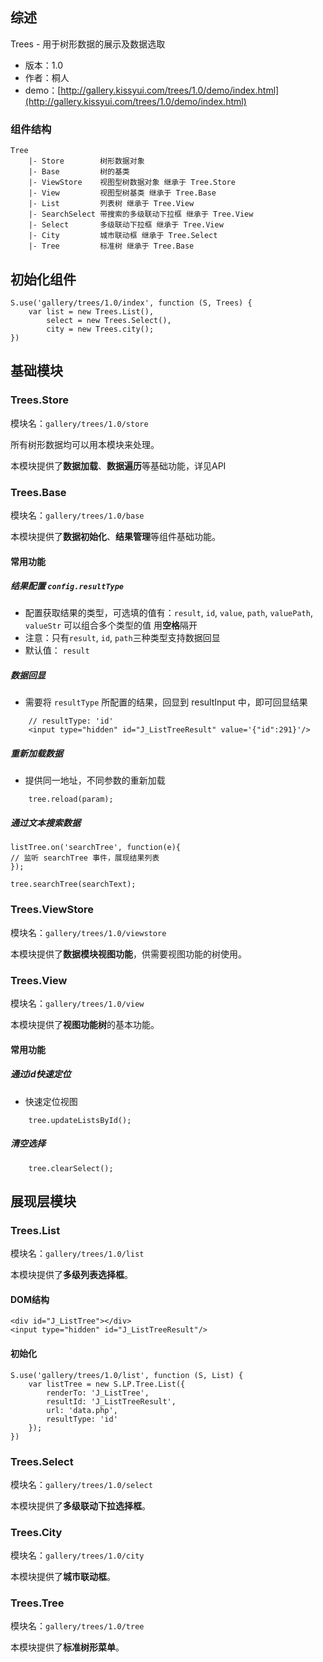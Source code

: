 ## 综述

Trees - 用于树形数据的展示及数据选取

* 版本：1.0
* 作者：桐人
* demo：[http://gallery.kissyui.com/trees/1.0/demo/index.html](http://gallery.kissyui.com/trees/1.0/demo/index.html)

### 组件结构

	Tree
		|- Store		树形数据对象
		|- Base			树的基类
		|- ViewStore	视图型树数据对象 继承于 Tree.Store
		|- View			视图型树基类 继承于 Tree.Base
		|- List			列表树 继承于 Tree.View
        |- SearchSelect	带搜索的多级联动下拉框 继承于 Tree.View
		|- Select		多级联动下拉框 继承于 Tree.View
		|- City			城市联动框 继承于 Tree.Select
		|- Tree			标准树 继承于 Tree.Base


## 初始化组件

	S.use('gallery/trees/1.0/index', function (S, Trees) {
    	var list = new Trees.List(),
         	select = new Trees.Select(),
         	city = new Trees.city();
    })

## 基础模块

### Trees.Store

模块名：`gallery/trees/1.0/store`

所有树形数据均可以用本模块来处理。

本模块提供了**数据加载**、**数据遍历**等基础功能，详见API


### Trees.Base

模块名：`gallery/trees/1.0/base`

本模块提供了**数据初始化**、**结果管理**等组件基础功能。

#### 常用功能

##### 结果配置 `config.resultType`

* 配置获取结果的类型，可选填的值有：`result`, `id`, `value`, `path`, `valuePath`, `valueStr` 可以组合多个类型的值 用**空格**隔开
* 注意：只有`result`, `id`, `path`三种类型支持数据回显
* 默认值： `result`

##### 数据回显

* 需要将 `resultType` 所配置的结果，回显到 resultInput 中，即可回显结果

```
	// resultType: 'id'
	<input type="hidden" id="J_ListTreeResult" value='{"id":291}'/>
```

##### 重新加载数据

* 提供同一地址，不同参数的重新加载

```
	tree.reload(param);
```		
		
##### 通过文本搜索数据		
		
	listTree.on('searchTree', function(e){
	// 监听 searchTree 事件，展现结果列表
	});

	tree.searchTree(searchText);


### Trees.ViewStore

模块名：`gallery/trees/1.0/viewstore`

本模块提供了**数据模块视图功能**，供需要视图功能的树使用。


### Trees.View

模块名：`gallery/trees/1.0/view`

本模块提供了**视图功能树**的基本功能。

#### 常用功能

##### 通过id快速定位

* 快速定位视图

```
	tree.updateListsById();
```

##### 清空选择

```
	tree.clearSelect();
```

## 展现层模块

### Trees.List

模块名：`gallery/trees/1.0/list`

本模块提供了**多级列表选择框**。

#### DOM结构

    <div id="J_ListTree"></div>
    <input type="hidden" id="J_ListTreeResult"/>

#### 初始化

	S.use('gallery/trees/1.0/list', function (S, List) {
		var listTree = new S.LP.Tree.List({
			renderTo: 'J_ListTree',
			resultId: 'J_ListTreeResult',
			url: 'data.php',
			resultType: 'id'
		});	
    })

### Trees.Select

模块名：`gallery/trees/1.0/select`

本模块提供了**多级联动下拉选择框**。

### Trees.City

模块名：`gallery/trees/1.0/city`

本模块提供了**城市联动框**。

### Trees.Tree

模块名：`gallery/trees/1.0/tree`

本模块提供了**标准树形菜单**。





